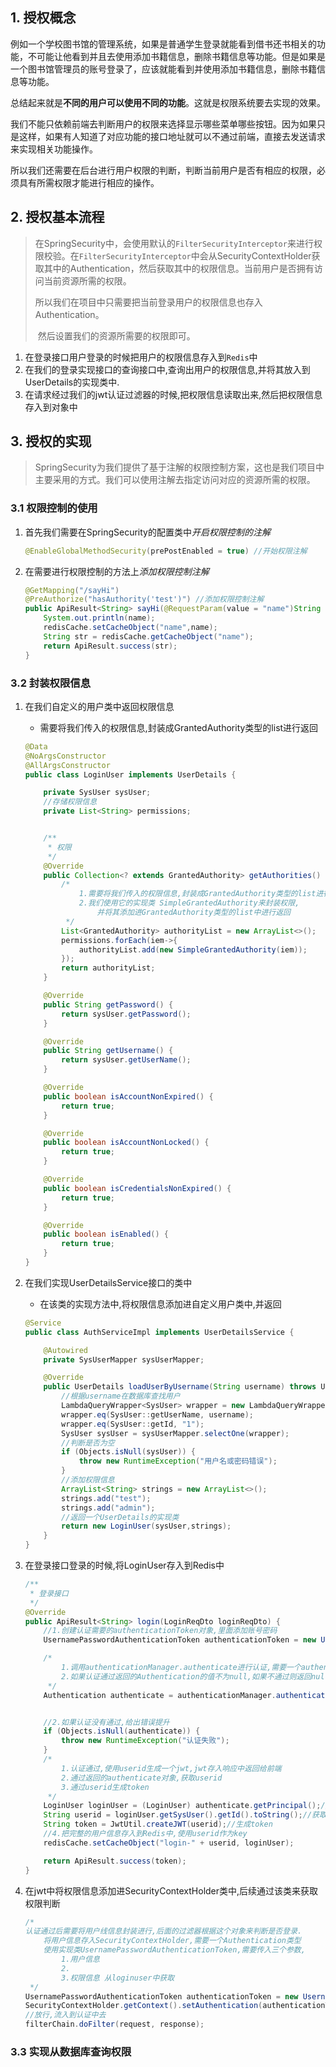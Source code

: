 

## 1. 授权概念

例如一个学校图书馆的管理系统，如果是普通学生登录就能看到借书还书相关的功能，不可能让他看到并且去使用添加书籍信息，删除书籍信息等功能。但是如果是一个图书馆管理员的账号登录了，应该就能看到并使用添加书籍信息，删除书籍信息等功能。

​	总结起来就是**不同的用户可以使用不同的功能**。这就是权限系统要去实现的效果。

​	我们不能只依赖前端去判断用户的权限来选择显示哪些菜单哪些按钮。因为如果只是这样，如果有人知道了对应功能的接口地址就可以不通过前端，直接去发送请求来实现相关功能操作。

​	所以我们还需要在后台进行用户权限的判断，判断当前用户是否有相应的权限，必须具有所需权限才能进行相应的操作。

## 2. 授权基本流程

> ​	在SpringSecurity中，会使用默认的`FilterSecurityInterceptor`来进行权限校验。在`FilterSecurityInterceptor`中会从SecurityContextHolder获取其中的Authentication，然后获取其中的权限信息。当前用户是否拥有访问当前资源所需的权限。
>
> ​	所以我们在项目中只需要把当前登录用户的权限信息也存入Authentication。
>
> ​	然后设置我们的资源所需要的权限即可。

1. 在登录接口用户登录的时候把用户的权限信息存入到`Redis`中
2. 在我们的登录实现接口的查询接口中,查询出用户的权限信息,并将其放入到UserDetails的实现类中.
3. 在请求经过我们的jwt认证过滤器的时候,把权限信息读取出来,然后把权限信息存入到对象中



## 3. 授权的实现

> SpringSecurity为我们提供了基于注解的权限控制方案，这也是我们项目中主要采用的方式。我们可以使用注解去指定访问对应的资源所需的权限。

### 3.1 权限控制的使用

1. 首先我们需要在SpringSecurity的配置类中*开启权限控制的注解*

   ```java
   @EnableGlobalMethodSecurity(prePostEnabled = true) //开始权限注解
   ```

2. 在需要进行权限控制的方法上*添加权限控制注解*

   ```java
   @GetMapping("/sayHi")
   @PreAuthorize("hasAuthority('test')") //添加权限控制注解
   public ApiResult<String> sayHi(@RequestParam(value = "name")String name){
       System.out.println(name);
       redisCache.setCacheObject("name",name);
       String str = redisCache.getCacheObject("name");
       return ApiResult.success(str);
   }
   ```

### 3.2 封装权限信息

1. 在我们自定义的用户类中返回权限信息

   - 需要将我们传入的权限信息,封装成GrantedAuthority类型的list进行返回

   ```java
   @Data
   @NoArgsConstructor
   @AllArgsConstructor
   public class LoginUser implements UserDetails {
   
       private SysUser sysUser;
       //存储权限信息
       private List<String> permissions;
   
   
       /**
        * 权限
        */
       @Override
       public Collection<? extends GrantedAuthority> getAuthorities() {
           /*
               1.需要将我们传入的权限信息,封装成GrantedAuthority类型的list进行返回
               2.我们使用它的实现类 SimpleGrantedAuthority来封装权限,
                   并将其添加进GrantedAuthority类型的list中进行返回
            */
           List<GrantedAuthority> authorityList = new ArrayList<>();
           permissions.forEach(iem->{
               authorityList.add(new SimpleGrantedAuthority(iem));
           });
           return authorityList;
       }
   
       @Override
       public String getPassword() {
           return sysUser.getPassword();
       }
   
       @Override
       public String getUsername() {
           return sysUser.getUserName();
       }
   
       @Override
       public boolean isAccountNonExpired() {
           return true;
       }
   
       @Override
       public boolean isAccountNonLocked() {
           return true;
       }
   
       @Override
       public boolean isCredentialsNonExpired() {
           return true;
       }
   
       @Override
       public boolean isEnabled() {
           return true;
       }
   }
   ```

2. 在我们实现UserDetailsService接口的类中

   - 在该类的实现方法中,将权限信息添加进自定义用户类中,并返回

   ```java
   @Service
   public class AuthServiceImpl implements UserDetailsService {
   
       @Autowired
       private SysUserMapper sysUserMapper;
   
       @Override
       public UserDetails loadUserByUsername(String username) throws UsernameNotFoundException {
           //根据username在数据库查找用户
           LambdaQueryWrapper<SysUser> wrapper = new LambdaQueryWrapper<>();
           wrapper.eq(SysUser::getUserName, username);
           wrapper.eq(SysUser::getId, "1");
           SysUser sysUser = sysUserMapper.selectOne(wrapper);
           //判断是否为空
           if (Objects.isNull(sysUser)) {
               throw new RuntimeException("用户名或密码错误");
           }
           //添加权限信息
           ArrayList<String> strings = new ArrayList<>();
           strings.add("test");
           strings.add("admin");
           //返回一个UserDetails的实现类
           return new LoginUser(sysUser,strings);
       }
   }
   ```

3. 在登录接口登录的时候,将LoginUser存入到Redis中

   ```java
   /**
    * 登录接口
    */
   @Override
   public ApiResult<String> login(LoginReqDto loginReqDto) {
       //1.创建认证需要的authenticationToken对象,里面添加账号密码
       UsernamePasswordAuthenticationToken authenticationToken = new UsernamePasswordAuthenticationToken(loginReqDto.getUserName(), loginReqDto.getPassword());
   
       /*
           1.调用authenticationManager.authenticate进行认证,需要一个authenticate类型的
           2.如果认证通过返回的Authentication的值不为null,如果不通过则返回null
        */
       Authentication authenticate = authenticationManager.authenticate(authenticationToken);
   
   
       //2.如果认证没有通过,给出错误提升
       if (Objects.isNull(authenticate)) {
           throw new RuntimeException("认证失败");
       }
       /*
           1.认证通过,使用userid生成一个jwt,jwt存入响应中返回给前端
           2.通过返回的authenticate对象,获取userid
           3.通过userid生成token
        */
       LoginUser loginUser = (LoginUser) authenticate.getPrincipal();//获取返回的自定义user类
       String userid = loginUser.getSysUser().getId().toString();//获取用户id
       String token = JwtUtil.createJWT(userid);//生成token
       //4.把完整的用户信息存入到Redis中,使用userid作为key
       redisCache.setCacheObject("login-" + userid, loginUser);
   
       return ApiResult.success(token);
   }
   ```

4. 在jwt中将权限信息添加进SecurityContextHolder类中,后续通过该类来获取权限判断

   ```java
   /*
   认证通过后需要将用户线信息封装进行,后面的过滤器根据这个对象来判断是否登录.
       将用户信息存入SecurityContextHolder,需要一个Authentication类型
       使用实现类UsernamePasswordAuthenticationToken,需要传入三个参数,
           1.用户信息
           2.
           3.权限信息 从loginuser中获取
    */
   UsernamePasswordAuthenticationToken authenticationToken = new UsernamePasswordAuthenticationToken(loginUser,null,loginUser.getAuthorities());
   SecurityContextHolder.getContext().setAuthentication(authenticationToken);
   //放行,流入到认证中去
   filterChain.doFilter(request, response);
   ```

### 3.3 实现从数据库查询权限





